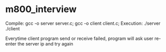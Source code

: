 # m800_interview
Compile:
  gcc -o server server.c;
  gcc -o client client.c;
Execution:
  ./server
  ./client
  
Everytime client program send or receive failed, program will ask user re-enter the server ip and try again
